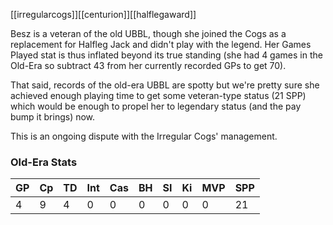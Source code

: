 [[irregularcogs]][[centurion]][[halflegaward]]

Besz is a veteran of the old UBBL, though she joined the Cogs as a replacement for Halfleg Jack and didn't play with the legend. Her Games Played stat is thus inflated beyond its true standing (she had 4 games in the Old-Era so subtract 43 from her currently recorded GPs to get 70).

That said, records of the old-era UBBL are spotty but we're pretty sure she achieved enough playing time to get some veteran-type status (21 SPP) which would be enough to propel her to legendary status (and the pay bump it brings) now.

This is an ongoing dispute with the Irregular Cogs' management.

### Old-Era Stats

| GP | Cp | TD | Int | Cas | BH | SI | Ki | MVP | SPP |
| -- | -- | -- | -- | -- | -- | -- | -- | -- | -- | 
| 4 | 9 | 4 | 0 | 0 | 0 | 0 | 0 | 0 | 21 |
